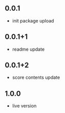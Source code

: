 ## 0.0.1

* init package upload

## 0.0.1+1

* readme update

## 0.0.1+2

* score contents update

## 1.0.0

* live version